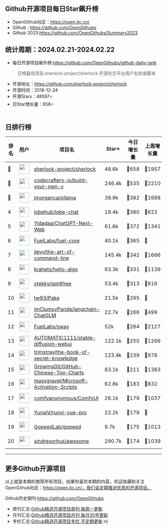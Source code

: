 ## Github开源项目每日Star飙升榜

- OpenGithub社区：https://open.itc.cn/
- Github : https://github.com/OpenGithubs
- Github 2023:https://github.com/OpenGithubs/Summary2023

## 统计周期：2024.02.21-2024.02.22

- 每日开源项目飙升榜:https://github.com/OpenGithubs/github-daily-rank



> 日榜最佳项目:sherlock-project/sherlock  开源社交平台用户名检查脚本

- 开源地址：https://github.com/sherlock-project/sherlock
- 开源时间：2018-12-24
- 开源Stars：48597⭐
- 日Star增长量：658⭐

![]()


## 日排行榜

| 排名        |  用户     |  项目名          | Star⭐          | 今日增长量     | 上周增长量      |  开源时间   |
|------------|------------|---------------|---------------- |--------------|----------------|------------|
| 🥇 | <img src="https://avatars.githubusercontent.com/u/48293496?v=4" alt="" size="32" height="32" width="32" data-view-component="true" class="avatar circle"> | [sherlock-project/sherlock](https://github.com/sherlock-project/sherlock)| 48.6k  | 🔺658| 🔺1957 | 2018-12-24 |
| 🥈 | <img src="https://avatars.githubusercontent.com/u/58904235?v=4" alt="" size="32" height="32" width="32" data-view-component="true" class="avatar circle"> | [codecrafters-io/build-your-own-x](https://github.com/codecrafters-io/build-your-own-x)| 246.4k  | 🔺535| 🔺2210 | 2018-05-09 |
| 🥉 | <img src="https://avatars.githubusercontent.com/u/151674099?v=4" alt="" size="32" height="32" width="32" data-view-component="true" class="avatar circle"> | [jmorganca/ollama](https://github.com/jmorganca/ollama)| 38.9k  | 🔺382| 🔺1688 | 2023-06-27 |
| 4 | <img src="https://avatars.githubusercontent.com/u/131470832?v=4" alt="" size="32" height="32" width="32" data-view-component="true" class="avatar circle"> | [lobehub/lobe-chat](https://github.com/lobehub/lobe-chat)| 18.4k  | 🔺380| 🔺623 | 2023-05-21 |
| 5 | <img src="https://avatars.githubusercontent.com/u/153288546?v=4" alt="" size="32" height="32" width="32" data-view-component="true" class="avatar circle"> | [Yidadaa/ChatGPT-Next-Web](https://github.com/Yidadaa/ChatGPT-Next-Web)| 61.6k  | 🔺372| 🔺1341 | 2023-03-11 |
| 6 | <img src="https://avatars.githubusercontent.com/u/55993183?v=4" alt="" size="32" height="32" width="32" data-view-component="true" class="avatar circle"> | [FuelLabs/fuel-core](https://github.com/FuelLabs/fuel-core)| 40.1k  | 🔺365| 🔺 | 2020-08-28 |
| 7 | <img src="https://avatars.githubusercontent.com/u/2058167?u=e9ccf6bfbe5b5d8eac869c6d4081a9d6a39d4570&v=4" alt="" size="32" height="32" width="32" data-view-component="true" class="avatar circle"> | [jlevy/the-art-of-command-line](https://github.com/jlevy/the-art-of-command-line)| 145.4k  | 🔺342| 🔺1666 | 2015-05-20 |
| 8 | <img src="https://avatars.githubusercontent.com/u/26993056?u=12c6a8ef18768abc773c64a56a56c0fd67241ed2&v=4" alt="" size="32" height="32" width="32" data-view-component="true" class="avatar circle"> | [krahets/hello-algo](https://github.com/krahets/hello-algo)| 63.3k  | 🔺331| 🔺1139 | 2022-11-04 |
| 9 | <img src="https://avatars.githubusercontent.com/u/98614666?u=73ffc35c4da01924e4c0636186fa1328b717fbb1&v=4" alt="" size="32" height="32" width="32" data-view-component="true" class="avatar circle"> | [xtekky/gpt4free](https://github.com/xtekky/gpt4free)| 53.4k  | 🔺313| 🔺816 | 2023-03-30 |
| 10 | <img src="https://avatars.githubusercontent.com/u/8736212?u=de017f46d1569cc5b0c421c3c7cb4f6e76170a5d&v=4" alt="" size="32" height="32" width="32" data-view-component="true" class="avatar circle"> | [tw93/Pake](https://github.com/tw93/Pake)| 21.5k  | 🔺295| 🔺 | 2022-10-14 |
| 11 | <img src="https://avatars.githubusercontent.com/u/139558948?v=4" alt="" size="32" height="32" width="32" data-view-component="true" class="avatar circle"> | [imClumsyPanda/langchain-ChatGLM](https://github.com/imClumsyPanda/langchain-ChatGLM)| 22.7k  | 🔺266| 🔺499 | 2023-03-31 |
| 12 | <img src="https://avatars.githubusercontent.com/u/55993183?v=4" alt="" size="32" height="32" width="32" data-view-component="true" class="avatar circle"> | [FuelLabs/sway](https://github.com/FuelLabs/sway)| 52k  | 🔺264| 🔺2127 | 2021-01-20 |
| 13 | <img src="https://avatars.githubusercontent.com/u/20920490?u=8bdc7c9401f507e51b55e558baa8184d4ed30c7d&v=4" alt="" size="32" height="32" width="32" data-view-component="true" class="avatar circle"> | [AUTOMATIC1111/stable-diffusion-webui](https://github.com/AUTOMATIC1111/stable-diffusion-webui)| 122.1k  | 🔺250| 🔺1266 | 2022-08-22 |
| 14 | <img src="https://avatars.githubusercontent.com/u/31127917?v=4" alt="" size="32" height="32" width="32" data-view-component="true" class="avatar circle"> | [trimstray/the-book-of-secret-knowledge](https://github.com/trimstray/the-book-of-secret-knowledge)| 123.4k  | 🔺239| 🔺978 | 2018-06-23 |
| 15 | <img src="https://avatars.githubusercontent.com/u/21018904?u=bcc423f3536e0ea420dfe438d96b36a7ff2704d7&v=4" alt="" size="32" height="32" width="32" data-view-component="true" class="avatar circle"> | [GrowingGit/GitHub-Chinese-Top-Charts](https://github.com/GrowingGit/GitHub-Chinese-Top-Charts)| 83.1k  | 🔺211| 🔺1383 | 2019-09-05 |
| 16 | <img src="https://avatars.githubusercontent.com/u/59795046?v=4" alt="" size="32" height="32" width="32" data-view-component="true" class="avatar circle"> | [massgravel/Microsoft-Activation-Scripts](https://github.com/massgravel/Microsoft-Activation-Scripts)| 62.8k  | 🔺183| 🔺832 | 2020-01-13 |
| 17 | <img src="https://avatars.githubusercontent.com/u/121283862?u=f3e53b07cfbae7136f1796d4f6453827a12c2307&v=4" alt="" size="32" height="32" width="32" data-view-component="true" class="avatar circle"> | [comfyanonymous/ComfyUI](https://github.com/comfyanonymous/ComfyUI)| 26.1k  | 🔺179| 🔺1037 | 2023-01-17 |
| 18 | <img src="https://avatars.githubusercontent.com/u/2015545?u=cb494dbc67c9004f32a4535f466e75b9f8702627&v=4" alt="" size="32" height="32" width="32" data-view-component="true" class="avatar circle"> | [YunaiV/ruoyi-vue-pro](https://github.com/YunaiV/ruoyi-vue-pro)| 22.2k  | 🔺179| 🔺 | 2021-01-24 |
| 19 | <img src="https://avatars.githubusercontent.com/u/125134399?v=4" alt="" size="32" height="32" width="32" data-view-component="true" class="avatar circle"> | [GopeedLab/gopeed](https://github.com/GopeedLab/gopeed)| 9.7k  | 🔺175| 🔺1013 | 2019-04-21 |
| 20 | <img src="https://avatars.githubusercontent.com/u/170270?u=34acd557a042ac478d273a4621570cadb6b0bd89&v=4" alt="" size="32" height="32" width="32" data-view-component="true" class="avatar circle"> | [sindresorhus/awesome](https://github.com/sindresorhus/awesome)| 290.7k  | 🔺174| 🔺1039 | 2014-07-11 |

---
## 更多Github开源项目

以上就是本期的推荐所有项目，如果你喜欢本期的内容，欢迎收藏和关注OpenGithub社区：https://open.itc.cn/，我们会定期推送优质的开源项目。

Github历史期刊:https://github.com/OpenGithubs
- 周刊汇总:[Github精选开源项目周刊,每周一更新](https://github.com/OpenGithubs/weekly)
- 月刊汇总:[Github精选开源项目月刊,每月30号更新](https://github.com/OpenGithubs/monthly)
- 专栏汇总:[Github精选开源项目专栏,不定期更新](https://github.com/OpenGithubs/selectedColumn)
n)
